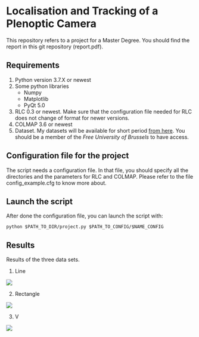 # Localisation and Tracking of a Plenoptic Camera
This repository refers to a project for a Master Degree. You should find the report in this git repository (report.pdf).
## Requirements
  1. Python version 3.7.X or newest
  2. Some python libraries
      * Numpy
      * Matplotlib
      * PyQt 5.0
  3. RLC 0.3 or newest. Make sure that the configuration file needed for RLC does not change of format for newer versions.
  4. COLMAP 3.6 or newest
  5. Dataset. My datasets will be available for short period [from here](https://universitelibrebruxelles-my.sharepoint.com/:f:/g/personal/armand_losfeld_ulb_be/EmN2edlo_F9Ggkt30lonaTIBIk5vfgKL2b4EijMppNxzHA?e=P5fbd8). You should be a member of the *Free University of Brussels* to have access.
## Configuration file for the project
The script needs a configuration file. In that file, you should specify all the directories and the parameters for RLC and COLMAP.
Please refer to the file config_example.cfg to know more about.
## Launch the script
After done the configuration file, you can launch the script with:
```
python $PATH_TO_DIR/project.py $PATH_TO_CONFIG/$NAME_CONFIG
```
## Results
Results of the three data sets.
  1. Line
  <img align="center" src="https://user-images.githubusercontent.com/33875555/117998128-e3be1c80-b343-11eb-8423-a90a8e9c30db.png">
  
  2. Rectangle
  <img align="center" src="https://user-images.githubusercontent.com/33875555/117998185-f0db0b80-b343-11eb-9c72-3da639c9a3f9.png">
  
  3. V
  <img align="center" src="https://user-images.githubusercontent.com/33875555/117998233-fa647380-b343-11eb-8cb9-3912f18837b0.png">
